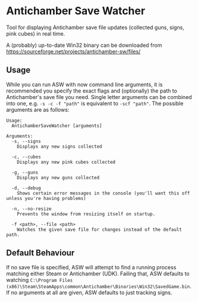 Antichamber Save Watcher
========================

Tool for displaying Antichamber save file updates (collected guns, signs, pink cubes) in real time.

A (probably) up-to-date Win32 binary can be downloaded from https://sourceforge.net/projects/antichamber-sw/files/

Usage
-----

While you can run ASW with now command line arguments, it is recommended you specify the exact flags and (optionally) the path to Antichamber's save file you need.
Single letter arguments can be combined into one, e.g. ``-s -c -f "path"`` is equivalent to ``-scf "path"``.
The possible arguments are as follows:

    Usage:
      AntichamberSaveWatcher [arguments]
    
    Arguments:
      -s, --signs
        Displays any new signs collected
      
      -c, --cubes
        Displays any new pink cubes collected
    
      -g, --guns
        Displays any new guns collected
      
      -d, --debug
        Shows certain error messages in the console (you'll want this off unless you're having problems)
      
      -n, --no-resize
        Prevents the window from resizing itself on startup.
      
      -f <path>, --file <path>
        Watches the given save file for changes instead of the default path.

Default Behaviour
-----------------
If no save file is specified, ASW will attempt to find a running process matching either Steam or Antichamber (UDK). Failing that, ASW defaults to watching ``C:\Program Files (x86)\Steam\SteamApps\common\Antichamber\Binaries\Win32\SavedGame.bin``.
If no arguments at all are given, ASW defaults to just tracking signs.
